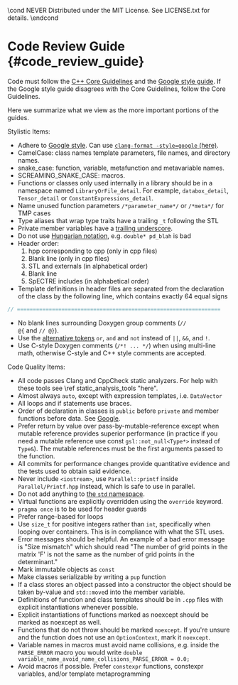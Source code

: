 \cond NEVER
Distributed under the MIT License.
See LICENSE.txt for details.
\endcond
# Code Review Guide {#code_review_guide}

Code must follow the
<a href="https://github.com/isocpp/CppCoreGuidelines/blob/master/CppCoreGuidelines.md">C++ Core Guidelines</a>
and the [Google style guide](https://google.github.io/styleguide/cppguide.html).
If the Google style guide disagrees with the Core Guidelines, follow the Core
Guidelines.

Here we summarize what we view as the more important portions of the guides.

Stylistic Items:

* Adhere to [Google style](https://google.github.io/styleguide/cppguide.html).
Can use
[`clang-format -style=google` (here)](http://clang.llvm.org/docs/ClangFormat.html).
* CamelCase: class names template parameters, file names, and directory names.
* snake_case: function, variable, metafunction and metavariable names.
* SCREAMING_SNAKE_CASE: macros.
* Functions or classes only used internally in a library should be in a namespace named `LibraryOrFile_detail`. For example, `databox_detail`, `Tensor_detail` or `ConstantExpressions_detail`.
* Name unused function parameters `/*parameter_name*/` or `/*meta*/` for TMP
  cases
* Type aliases that wrap type traits have a trailing `_t` following the STL
* Private member variables have a [trailing underscore](https://google.github.io/styleguide/cppguide.html#Variable_Names).
* Do not use [Hungarian notation](https://en.wikipedia.org/wiki/Hungarian_notation), e.g. `double* pd_blah` is bad
* Header order:
  1. hpp corresponding to cpp (only in cpp files)
  2. Blank line (only in cpp files)
  3. STL and externals (in alphabetical order)
  4. Blank line
  5. SpECTRE includes (in alphabetical order)
* Template definitions in header files are separated from the declaration of
the class by the following line, which contains exactly 64 equal signs

``` cpp
// ================================================================
```

* No blank lines surrounding Doxygen group comments
  (<code>// \@{</code> and <code>// \@}</code>).
* Use the [alternative tokens](http://en.cppreference.com/w/cpp/language/operator_alternative) `or`, `and` and `not` instead of `||`, `&&`, and `!`.
* Use C-style Doxygen comments (`/*! ... */`) when using multi-line math, otherwise C-style and C++ style comments are accepted.

Code Quality Items:

* All code passes Clang and CppCheck static analyzers. For help
with these tools see \ref static_analysis_tools "here".
* Almost always `auto`, except with expression templates, i.e. `DataVector`
* All loops and if statements use braces.
* Order of declaration in classes is `public` before `private` and member
functions before data. See
[Google](https://google.github.io/styleguide/cppguide.html#Declaration_Order).
* Prefer return by value over pass-by-mutable-reference except when mutable
reference provides superior performance (in practice if you need a mutable
reference use const `gsl::not_null<Type*>` instead of `Type&`). The mutable
references must be the first arguments passed to the function.
* All commits for performance changes provide quantitative evidence and the
tests used to obtain said evidence.
* Never include `<iostream>`, use `Parallel::printf` inside `Parallel/Printf.hpp` instead, which is safe to use in parallel.
* Do not add anything to
[the `std` namespace](http://en.cppreference.com/w/cpp/language/extending_std).
* Virtual functions are explicitly overridden using the `override` keyword.
* `pragma once` is to be used for header guards
* Prefer range-based for loops
* Use `size_t` for positive integers rather than `int`, specifically when
looping over containers. This is in compliance with what the STL uses.
* Error messages should be helpful. An example of a bad error message is
"Size mismatch" which should read "The number of grid points in the matrix 'F'
is not the same as the number of grid points in the determinant."
* Mark immutable objects as `const`
* Make classes serializable by writing a `pup` function
* If a class stores an object passed into a constructor the object should be taken by-value and `std::move`d into the member variable.
* Definitions of function and class templates should be in `.cpp` files with explicit instantiations whenever possible.
* Explicit instantiations of functions marked as noexcept should be marked as noexcept as well.
* Functions that do not throw should be marked `noexcept`. If you're unsure and the function does not use an `OptionContext`, mark it `noexcept`.
* Variable names in macros must avoid name collisions, e.g. inside the `PARSE_ERROR` macro you would write `double variable_name_avoid_name_collisions_PARSE_ERROR = 0.0;`
* Avoid macros if possible. Prefer `constexpr` functions, constexpr variables,
and/or template metaprogramming
